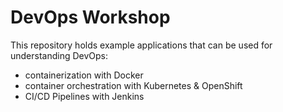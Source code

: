 # DevOps Workshop

This repository holds example applications that can be used for understanding DevOps:

- containerization with Docker
- container orchestration with Kubernetes & OpenShift
- CI/CD Pipelines with Jenkins
